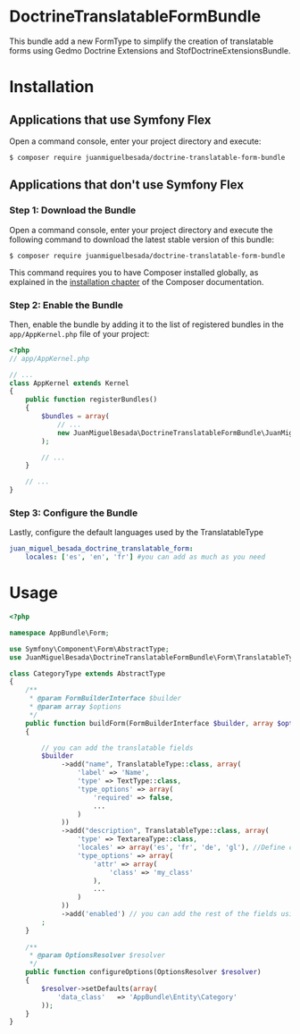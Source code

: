 # DoctrineTranslatableFormBundle

This bundle add a new FormType to simplify the creation of translatable forms using Gedmo Doctrine Extensions and StofDoctrineExtensionsBundle.

Installation
============

Applications that use Symfony Flex
----------------------------------

Open a command console, enter your project directory and execute:

```console
$ composer require juanmiguelbesada/doctrine-translatable-form-bundle
```

Applications that don't use Symfony Flex
----------------------------------------

### Step 1: Download the Bundle

Open a command console, enter your project directory and execute the
following command to download the latest stable version of this bundle:

```console
$ composer require juanmiguelbesada/doctrine-translatable-form-bundle
```

This command requires you to have Composer installed globally, as explained
in the [installation chapter](https://getcomposer.org/doc/00-intro.md)
of the Composer documentation.

### Step 2: Enable the Bundle

Then, enable the bundle by adding it to the list of registered bundles
in the `app/AppKernel.php` file of your project:

```php
<?php
// app/AppKernel.php

// ...
class AppKernel extends Kernel
{
    public function registerBundles()
    {
        $bundles = array(
            // ...
            new JuanMiguelBesada\DoctrineTranslatableFormBundle\JuanMiguelBesadaDoctrineTranslatableFormBundle(),
        );

        // ...
    }

    // ...
}
```

### Step 3: Configure the Bundle

Lastly, configure the default languages used by the TranslatableType

```yaml
juan_miguel_besada_doctrine_translatable_form:
    locales: ['es', 'en', 'fr'] #you can add as much as you need
```

Usage
============

```php
<?php

namespace AppBundle\Form;

use Symfony\Component\Form\AbstractType;
use JuanMiguelBesada\DoctrineTranslatableFormBundle\Form\TranslatableType;

class CategoryType extends AbstractType
{
    /**
     * @param FormBuilderInterface $builder
     * @param array $options
     */
    public function buildForm(FormBuilderInterface $builder, array $options)
    {

        // you can add the translatable fields
        $builder
             ->add("name", TranslatableType::class, array(
                 'label' => 'Name',
                 'type' => TextType::class,
                 'type_options' => array(
                     'required' => false,
                     ...
                 )
             ))
             ->add("description", TranslatableType::class, array(
                 'type' => TextareaType::class,
                 'locales' => array('es', 'fr', 'de', 'gl'), //Define custom languages
                 'type_options' => array(
                     'attr' => array(
                         'class' => 'my_class'
                     ),
                     ...
                 )
             ))
             ->add('enabled') // you can add the rest of the fields using the standard way
        ;
    }
    
    /**
     * @param OptionsResolver $resolver
     */
    public function configureOptions(OptionsResolver $resolver)
    {
        $resolver->setDefaults(array(
            'data_class'   => 'AppBundle\Entity\Category'
        ));
    }
}
```
